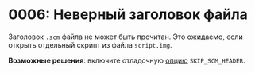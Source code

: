 # 0006: Неверный заголовок файла

Заголовок `.scm` файла не может быть прочитан. Это ожидаемо, если открыть отдельный скрипт из файла `script.img`.

**Возможные решения**: включите отладочную [опцию](../../console.md#skip_scm_header) `SKIP_SCM_HEADER`.

